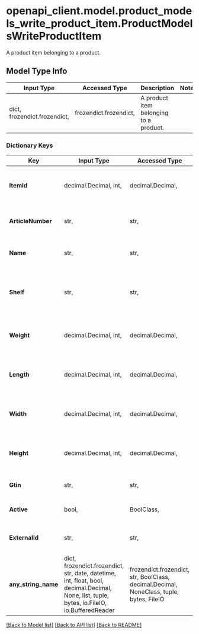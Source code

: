 # openapi_client.model.product_models_write_product_item.ProductModelsWriteProductItem

A product item belonging to a product.

## Model Type Info
Input Type | Accessed Type | Description | Notes
------------ | ------------- | ------------- | -------------
dict, frozendict.frozendict,  | frozendict.frozendict,  | A product item belonging to a product. | 

### Dictionary Keys
Key | Input Type | Accessed Type | Description | Notes
------------ | ------------- | ------------- | ------------- | -------------
**ItemId** | decimal.Decimal, int,  | decimal.Decimal,  | Id of the product item. | [optional] value must be a 32 bit integer
**ArticleNumber** | str,  | str,  | The article number for the product item. | [optional] 
**Name** | str,  | str,  | The name of the product item. | [optional] 
**Shelf** | str,  | str,  | The shelf name where the product item can be found. | [optional] 
**Weight** | decimal.Decimal, int,  | decimal.Decimal,  | The weight of the item in grams (g). | [optional] value must be a 32 bit integer
**Length** | decimal.Decimal, int,  | decimal.Decimal,  | The length of the item in millimeters (mm). | [optional] value must be a 32 bit integer
**Width** | decimal.Decimal, int,  | decimal.Decimal,  | The width of the item in millimeters (mm). | [optional] value must be a 32 bit integer
**Height** | decimal.Decimal, int,  | decimal.Decimal,  | The height of the item in millimeters (mm). | [optional] value must be a 32 bit integer
**Gtin** | str,  | str,  | The GTIN number for the item. | [optional] 
**Active** | bool,  | BoolClass,  | The current state of the item. | [optional] 
**ExternalId** | str,  | str,  | External Id of the product item. | [optional] 
**any_string_name** | dict, frozendict.frozendict, str, date, datetime, int, float, bool, decimal.Decimal, None, list, tuple, bytes, io.FileIO, io.BufferedReader | frozendict.frozendict, str, BoolClass, decimal.Decimal, NoneClass, tuple, bytes, FileIO | any string name can be used but the value must be the correct type | [optional]

[[Back to Model list]](../../README.md#documentation-for-models) [[Back to API list]](../../README.md#documentation-for-api-endpoints) [[Back to README]](../../README.md)

